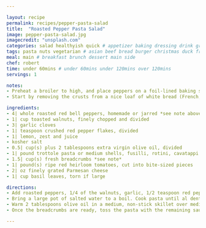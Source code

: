 ```yaml
---

layout: recipe
permalink: recipes/pepper-pasta-salad
title:  "Roasted Pepper Pasta Salad"
image: pepper-pasta-salad.jpg 
imagecredit: "unsplash.com" 
categories: salad healthyish quick # appetizer baking dressing drink grill healthyish marinade oven pickling quick raw salad sandwich sauce snack soup
tags: pasta nuts vegetarian # asian beef bread burger christmas duck french fruit indian italian mexican nuts pasta pork poultry rice seafood thanksgiving vegetarian
meal: main # breakfast brunch dessert main side
chef: robert 
time: under 60mins # under 60mins under 120mins over 120mins
servings: 1 

notes:
- Preheat a broiler to high, and place peppers on a foil-lined baking sheet. Slide the baking sheet under the broiler and close the oven door. Roast peppers, turning occasionally,  until blackened all over. Using tongs, transfer the peppers to a bowl, season with salt (it helps with steaming) and cover with aluminium foil. Let steam for 10 to 15 minutes. Uncover the bowl and peel the skins, stems, and seeds from the peppers.
- Start by removing the crusts from a nice loaf of white bread (French, Italian, ciabatta, baguette, rustic for example). Cube up the bread, then add to a food processor. Pulse the bread until coarse crumbs form. And that's it! This is a great way to use up bread that's gone stale. In this recipe, you can simply wipe out the food processor and use it to make the sauce.

ingredients:
- 4| whole roasted red bell peppers, homemade or jarred *see note above on how to make at home*
- 1| cup toasted walnuts, finely chopped and divided
- 3| garlic cloves
- 1| teaspoon crushed red pepper flakes, divided
- 1| lemon, zest and juice
- kosher salt
- 0.5| cup(s) plus 2 tablespoons extra virgin olive oil, divided
- 1| pound trottole pasta or medium shells, fusilli, rotini, cavatappi
- 1.5| cup(s) fresh breadcrumbs *see note*
- 1| pound(s) ripe red heirloom tomatoes, cut into bite-sized pieces
- 2| oz finely grated Parmesan cheese
- 1| cup basil leaves, torn if large

directions:
- Add roasted peppers, 1/4 of the walnuts, garlic, 1/2 teaspoon red pepper flakes, lemon juice and a couple of pinches of salt to a food processor, and blitz until smooth. With the motor running, slowly stream in 1/2 cup olive oil. Season sauce to taste with additional salt - it should be very well seasoned. Set aside.
- Bring a large pot of salted water to a boil. Cook pasta until al dente according to the package instructions (timing will vary based on the type of pasta you use - about 12 minutes for trottole). Drain and transfer to a large bowl. Toss hot pasta with 1/2 of the romesco sauce and set aside.
- Warm 2 tablespoons olive oil in a medium, non-stick skillet over medium heat. Add the breadcrumbs, lemon zest, 1/2 teaspoon red pepper flakes and a pinch of salt, and cook, stirring occasionally until golden (5 to 7 minutes).
- Once the breadcrumbs are ready, toss the pasta with the remaining sauce, then fold in tomatoes, Parmesan and remaining walnuts. Season to taste with salt. Finish by topping with breadcrumbs and basil. Enjoy warm or at room temperature.

--- 
```

